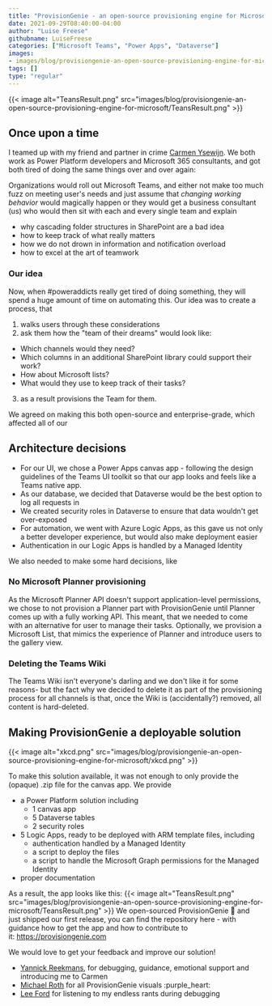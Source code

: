 ```yaml
---
title: "ProvisionGenie - an open-source provisioning engine for Microsoft Teams"
date: 2021-09-29T08:40:00-04:00
author: "Luise Freese"
githubname: LuiseFreese
categories: ["Microsoft Teams", "Power Apps", "Dataverse"]
images:
- images/blog/provisiongenie-an-open-source-provisioning-engine-for-microsoft/TeansResult.png
tags: []
type: "regular"
---
```


{{< image alt="TeansResult.png" src="images/blog/provisiongenie-an-open-source-provisioning-engine-for-microsoft/TeansResult.png" >}}

## Once upon a time

I teamed up with my friend and partner in crime [Carmen
Ysewijn](https://twitter.com/CarmenYsewijn "https://twitter.com/CarmenYsewijn").
We both work as Power Platform developers and Microsoft 365 consultants,
and got both tired of doing the same things over and over again:

Organizations would roll out Microsoft Teams, and either not make too
much fuzz on meeting user's needs and just assume that *changing
working behavior* would magically happen or they would get a business
consultant (us) who would then sit with each and every single team and
explain

-   why cascading folder structures in SharePoint are a bad idea
-   how to keep track of what really matters
-   how we do not drown in information and notification overload
-   how to excel at the art of teamwork
  
### Our idea

Now, when #poweraddicts really get tired of doing something, they will
spend a huge amount of time on automating this. Our idea was to create a
process, that

1.  walks users through these considerations
2.  ask them how the "team of their dreams" would look like:

-   Which channels would they need?
-   Which columns in an additional SharePoint library could support
    their work?
-   How about Microsoft lists?
-   What would they use to keep track of their tasks?

3.  as a result provisions the Team for them.

We agreed on making this both open-source and enterprise-grade, which
affected all of our

## Architecture decisions

-   For our UI, we chose a Power Apps canvas app - following the design
    guidelines of the Teams UI toolkit so that our app looks and feels
    like a Teams native app.
-   As our database, we decided that Dataverse would be the best option
    to log all requests in
-   We created security roles in Dataverse to ensure that data wouldn't
    get over-exposed
-   For automation, we went with Azure Logic Apps, as this gave us not
    only a better developer experience, but would also make deployment
    easier
-   Authentication in our Logic Apps is handled by a Managed Identity

We also needed to make some hard decisions, like

### No Microsoft Planner provisioning 
As the Microsoft Planner API doesn't support application-level
permissions, we chose to not provision a Planner part with
ProvisionGenie until Planner comes up with a fully working API. This
meant, that we needed to come with an alternative for user to manage
their tasks. Optionally, we provision a Microsoft List, that mimics the
experience of Planner and introduce users to the gallery view.

### Deleting the Teams Wiki

The Teams Wiki isn't everyone's darling and we don't like it for some
reasons- but the fact why we decided to delete it as part of the
provisioning process for all channels is that, once the Wiki is
(accidentally?) removed, all content is hard-deleted.

## Making ProvisionGenie a deployable solution 

{{< image alt="xkcd.png" src="images/blog/provisiongenie-an-open-source-provisioning-engine-for-microsoft/xkcd.png" >}}

To make this solution available, it was not enough to only provide the
(opaque) .zip file for the canvas app. We provide

-   a Power Platform solution including
    -   1 canvas app
    -   5 Dataverse tables
    -   2 security roles
-   5 Logic Apps, ready to be deployed with ARM template files,
    including
    -   authentication handled by a Managed Identity
    -   a script to deploy the files
    -   a script to handle the Microsoft Graph permissions for the
        Managed Identity
-   proper documentation

As a result, the app looks like this:
{{< image alt="TeansResult.png" src="images/blog/provisiongenie-an-open-source-provisioning-engine-for-microsoft/TeansResult.png" >}}
We open-sourced ProvisionGenie 🧞 and just shipped our first release,
you can find the repository here - with guidance how to get the app and
how to contribute to
it: <https://provisiongenie.com>


We would love to get your feedback and improve our
solution!
-   [Yannick
    Reekmans](https://twitter.com/YannickReekmans "https://twitter.com/YannickReekmans"),
    for debugging, guidance, emotional support and introducing me to
    Carmen
-   [Michael
    Roth](https://twitter.com/MichaelRoth42 "https://twitter.com/MichaelRoth42") for
    all ProvisionGenie visuals :purple_heart:
-   [Lee
    Ford](https://twitter.com/lee_ford "https://twitter.com/lee_ford") for
    listening to my endless rants during debugging
